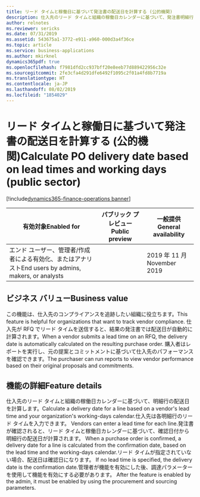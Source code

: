 ```yaml
---
title: リード タイムと稼働日に基づいて発注書の配送日を計算する (公的機関)
description: 仕入先のリード タイムと組織の稼働日カレンダーに基づいて、発注書明細行の配送日を計算します。 この機能は公的機関の構成にのみ適用されます。
author: relnotes
ms.reviewer: sericks
ms.date: 07/31/2019
ms.assetid: 543675a1-3772-e911-a960-000d3a4f36ce
ms.topic: article
ms.service: business-applications
ms.author: mkirknel
dynamics365pdf: true
ms.openlocfilehash: f7981dfd2cc937bff20e8eeb77d889422956c32e
ms.sourcegitcommit: 2fe3cfa4d291dfe6492f1095c2f01a4fd8b7719a
ms.translationtype: HT
ms.contentlocale: ja-JP
ms.lasthandoff: 08/02/2019
ms.locfileid: "1854029"
---
```

# <a name="calculate-po-delivery-date-based-on-lead-times-and-working-days-public-sector"></a><span data-ttu-id="f5990-104">リード タイムと稼働日に基づいて発注書の配送日を計算する (公的機関)</span><span class="sxs-lookup"><span data-stu-id="f5990-104">Calculate PO delivery date based on lead times and working days (public sector)</span></span>
[!include[dynamics365-finance-operations banner](../includes/dynamics365-finance-operations.md)]

| <span data-ttu-id="f5990-105">有効対象</span><span class="sxs-lookup"><span data-stu-id="f5990-105">Enabled for</span></span>    |  <span data-ttu-id="f5990-106">パブリック プレビュー</span><span class="sxs-lookup"><span data-stu-id="f5990-106">Public preview</span></span> | <span data-ttu-id="f5990-107">一般提供</span><span class="sxs-lookup"><span data-stu-id="f5990-107">General availability</span></span> | 
| ---------- | ---------- |---------- |
|<span data-ttu-id="f5990-108">エンド ユーザー、管理者/作成者による有効化、またはアナリスト</span><span class="sxs-lookup"><span data-stu-id="f5990-108">End users by admins, makers, or analysts</span></span>|| <span data-ttu-id="f5990-109">2019 年 11 月</span><span class="sxs-lookup"><span data-stu-id="f5990-109">November 2019</span></span>|


## <a name="business-value"></a><span data-ttu-id="f5990-110">ビジネス バリュー</span><span class="sxs-lookup"><span data-stu-id="f5990-110">Business value</span></span>
<!-- bv start -->
<span data-ttu-id="f5990-111">この機能は、仕入先のコンプライアンスを追跡したい組織に役立ちます。</span><span class="sxs-lookup"><span data-stu-id="f5990-111">This feature is helpful for organizations that want to track vendor compliance.</span></span> <span data-ttu-id="f5990-112">仕入先が RFQ でリード タイムを送信すると、結果の発注書では配送日が自動的に計算されます。</span><span class="sxs-lookup"><span data-stu-id="f5990-112">When a vendor submits a lead time on an RFQ, the delivery date is automatically calculated on the resulting purchase order.</span></span> <span data-ttu-id="f5990-113">購入者はレポートを実行し、元の提案とコミットメントに基づいて仕入先のパフォーマンスを確認できます。</span><span class="sxs-lookup"><span data-stu-id="f5990-113">The purchaser can run reports to view vendor performance based on their original proposals and commitments.</span></span>
<!-- bv end -->



## <a name="feature-details"></a><span data-ttu-id="f5990-114">機能の詳細</span><span class="sxs-lookup"><span data-stu-id="f5990-114">Feature details</span></span>
<!--feature detail start -->
<span data-ttu-id="f5990-115">仕入先のリード タイムと組織の稼働日カレンダーに基づいて、明細行の配送日を計算します。</span><span class="sxs-lookup"><span data-stu-id="f5990-115">Calculate a delivery date for a line based on a vendor's lead time and your organization's working-days calendar.</span></span><span data-ttu-id="f5990-116">仕入先は各明細行のリード タイムを入力できます。</span><span class="sxs-lookup"><span data-stu-id="f5990-116"> Vendors can enter a lead time for each line.</span></span><span data-ttu-id="f5990-117">発注書が確認されると、リード タイムと稼働日カレンダーに基づいて、確認日付から明細行の配送日が計算されます。</span><span class="sxs-lookup"><span data-stu-id="f5990-117"> When a purchase order is confirmed, a delivery date for a line is calculated from the confirmation date, based on the lead time and the working-days calendar.</span></span><span data-ttu-id="f5990-118">リード タイムが指定されていない場合、配送日は確認日になります。</span><span class="sxs-lookup"><span data-stu-id="f5990-118"> If no lead time is specified, the delivery date is the confirmation date.</span></span><span data-ttu-id="f5990-119">管理者が機能を有効にした後、調達パラメーターを使用して機能を有効にする必要があります。</span><span class="sxs-lookup"><span data-stu-id="f5990-119"> After the feature is enabled by the admin, it must be enabled by using the procurement and sourcing parameters.</span></span>
<!--feature detail end -->











